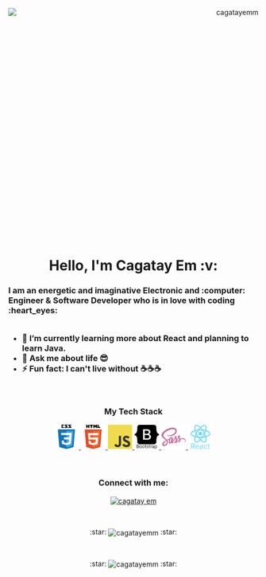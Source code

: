 <p align="right">
<a><img  align="right" src="https://user-images.githubusercontent.com/75314599/108341899-3972a500-71eb-11eb-88d5-4d42a1d5b66c.jpg" alt="cagatayemm" height="500" width="550" /></a>
</p>



<h1 align="center" >Hello, I'm Cagatay Em :v:</h1>
<h3> I am an energetic and imaginative Electronic and :computer: Engineer & Software Developer who is in love with coding :heart_eyes:
<br/>
<br/>

- 🌱 I’m currently learning more about React and planning to learn Java.
- 💬 Ask me about life :sunglasses:
- ⚡ Fun fact: I can't live without :coffee::coffee::coffee:

<br>

  
  

<h3 align="center">My Tech Stack</h3>
<p align="center"> <a href="https://www.w3schools.com/css/" target="_blank"> <img src="https://raw.githubusercontent.com/devicons/devicon/master/icons/css3/css3-original-wordmark.svg" alt="css3" width="50" height="50"/> </a> <a href="https://www.w3.org/html/" target="_blank"> 
<img src="https://raw.githubusercontent.com/devicons/devicon/master/icons/html5/html5-original-wordmark.svg" alt="html5" width="50" height="50"/> </a> <a href="https://developer.mozilla.org/en-US/docs/Web/JavaScript" target="_blank"> <img src="https://raw.githubusercontent.com/devicons/devicon/master/icons/javascript/javascript-original.svg" alt="javascript" width="50" height="50"/> </a> <a href="https://getbootstrap.com" target="_blank"> <img src="https://raw.githubusercontent.com/devicons/devicon/master/icons/bootstrap/bootstrap-plain-wordmark.svg" alt="bootstrap" width="50" height="50"/> </a> <a href="https://sass-lang.com" target="_blank"> <img src="https://raw.githubusercontent.com/devicons/devicon/master/icons/sass/sass-original.svg" alt="sass" width="50" height="50"/>
<a href="https://www.w3schools.com/css/" target="_blank"> <img src="https://raw.githubusercontent.com/devicons/devicon/master/icons/react/react-original-wordmark.svg" alt="css3" width="50" height="50"/> </a> <a href="https://www.w3.org/html/" target="_blank"></a> </p>





<br>
<h3 align="center">Connect with me:</h3>
<p align="center">
<a href="https://linkedin.com/in/cagatay em" target="blank"><img align="center" src="https://cdn.jsdelivr.net/npm/simple-icons@3.0.1/icons/linkedin.svg" alt="cagatay em" height="50" width="50" /></a>
</p>

<br>
<p align="center">
  :star:
<a><img  align="center" src="https://github-readme-stats.vercel.app/api?username=cagatayem&hide=contribs,prs&show_icons=true&theme=algolia"" alt="cagatayemm" /></a>
  :star:
</p>

<br>
<p align="center">
  :star:
<a><img  align="center" src="https://github-readme-stats.vercel.app/api/top-langs/?username=cagatayem&layout=compact&theme=algolia" alt="cagatayemm" /></a>
  :star:
</p>


